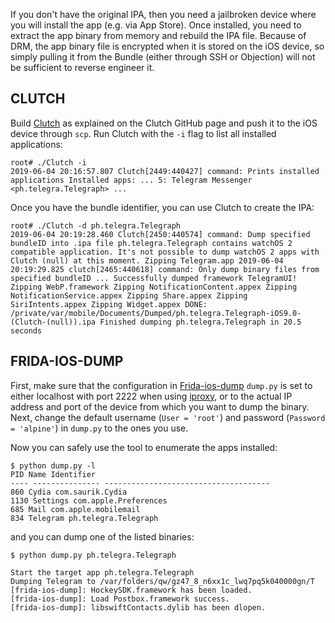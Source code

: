 If you don't have the original IPA, then you need a jailbroken device where you will install the app (e.g. via App Store). Once installed, you need to extract the app binary from memory and rebuild the IPA file. Because of DRM, the app binary file is encrypted when it is stored on the iOS device, so simply pulling it from the Bundle (either through SSH or Objection) will not be sufficient to reverse engineer it.

## CLUTCH

Build [Clutch](https://mas.owasp.org/MASTG/Tools/0x08a-Testing-Tools/#clutch) as explained on the Clutch GitHub page and push it to the iOS device through `scp`. Run Clutch with the `-i` flag to list all installed applications:

```
root# ./Clutch -i
2019-06-04 20:16:57.807 Clutch[2449:440427] command: Prints installed applications Installed apps: ... 5: Telegram Messenger <ph.telegra.Telegraph> ...
```

Once you have the bundle identifier, you can use Clutch to create the IPA:

```
root# ./Clutch -d ph.telegra.Telegraph
2019-06-04 20:19:28.460 Clutch[2450:440574] command: Dump specified bundleID into .ipa file ph.telegra.Telegraph contains watchOS 2 compatible application. It's not possible to dump watchOS 2 apps with Clutch (null) at this moment. Zipping Telegram.app 2019-06-04 20:19:29.825 clutch[2465:440618] command: Only dump binary files from specified bundleID ... Successfully dumped framework TelegramUI! Zipping WebP.framework Zipping NotificationContent.appex Zipping NotificationService.appex Zipping Share.appex Zipping SiriIntents.appex Zipping Widget.appex DONE: /private/var/mobile/Documents/Dumped/ph.telegra.Telegraph-iOS9.0-(Clutch-(null)).ipa Finished dumping ph.telegra.Telegraph in 20.5 seconds
```

## FRIDA-IOS-DUMP

First, make sure that the configuration in [Frida-ios-dump](https://mas.owasp.org/MASTG/Tools/0x08a-Testing-Tools/#frida-ios-dump) `dump.py` is set to either localhost with port 2222 when using [iproxy](https://mas.owasp.org/MASTG/Tools/0x08a-Testing-Tools/#iproxy), or to the actual IP address and port of the device from which you want to dump the binary. Next, change the default username (`User = 'root'`) and password (`Password = 'alpine'`) in `dump.py` to the ones you use.

Now you can safely use the tool to enumerate the apps installed:

```
$ python dump.py -l
PID Name Identifier
---- --------------- -------------------------------------
860 Cydia com.saurik.Cydia
1130 Settings com.apple.Preferences
685 Mail com.apple.mobilemail
834 Telegram ph.telegra.Telegraph
```

and you can dump one of the listed binaries:

```
$ python dump.py ph.telegra.Telegraph

Start the target app ph.telegra.Telegraph
Dumping Telegram to /var/folders/qw/gz47_8_n6xx1c_lwq7pq5k040000gn/T
[frida-ios-dump]: HockeySDK.framework has been loaded.
[frida-ios-dump]: Load Postbox.framework success. 
[frida-ios-dump]: libswiftContacts.dylib has been dlopen.
```